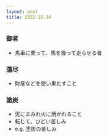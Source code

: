 ```yaml
---
layout: post
title: 2022-11-24
---
```


### 御者
- 馬車に乗って、馬を操って走らせる者

### 蕩尽
- 財産などを使い果たすこと

### 塗炭
- 泥にまみれ火に焼かれること
- 転じて、ひどい苦しみ
- e.g. 塗炭の苦しみ

